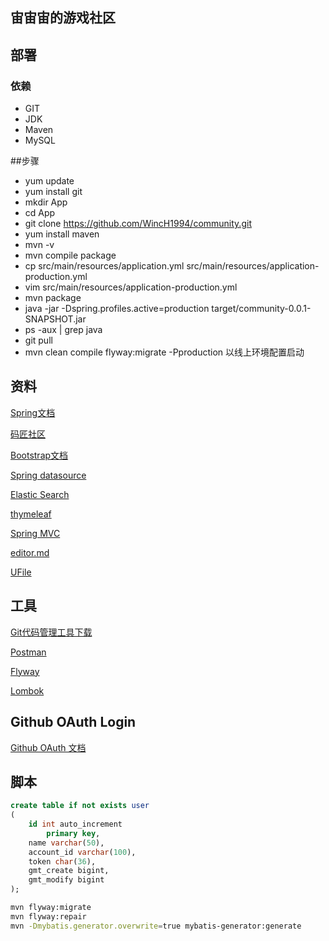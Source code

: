 ## 宙宙宙的游戏社区

## 部署
### 依赖
- GIT
- JDK
- Maven
- MySQL

##步骤
- yum update
- yum install git
- mkdir App
- cd App
- git clone https://github.com/WincH1994/community.git
- yum install maven
- mvn -v
- mvn compile package
- cp src/main/resources/application.yml src/main/resources/application-production.yml
- vim src/main/resources/application-production.yml
- mvn package
- java -jar -Dspring.profiles.active=production target/community-0.0.1-SNAPSHOT.jar
- ps -aux | grep java
- git pull
- mvn clean compile flyway:migrate -Pproduction 以线上环境配置启动

## 资料
[Spring文档](https://spring.io/guides)

[码匠社区](http://www.mawen.co)

[Bootstrap文档](https://v3.bootcss.com/)

[Spring datasource](https://docs.spring.io/spring-boot/docs/2.0.0.RC1/reference/htmlsingle/#boot-features-configure-datasource)

[Elastic Search](https://elasticsearch.cn/)

[thymeleaf](https://www.thymeleaf.org/documentation.html)

[Spring MVC](https://docs.spring.io/spring/docs/5.2.3.RELEASE/spring-framework-reference/web.html#mvc-config-interceptors)

[editor.md](http://editor.md.ipandao.com/)

[UFile](https://github.com/ucloud/ufile-sdk-java)

## 工具
[Git代码管理工具下载](https://git-scm.com/downloads)

[Postman](https://www.getpostman.com/downloads/)

[Flyway](https://flywaydb.org/getstarted/firststeps/maven)

[Lombok](https://projectlombok.org/)

## Github OAuth Login
[Github OAuth 文档](https://developer.github.com/apps/building-oauth-apps/creating-an-oauth-app/)

## 脚本
```sql
create table if not exists user
(
	id int auto_increment
		primary key,
	name varchar(50),
	account_id varchar(100),
	token char(36),
	gmt_create bigint,
	gmt_modify bigint
);
```
```bash
mvn flyway:migrate
mvn flyway:repair
mvn -Dmybatis.generator.overwrite=true mybatis-generator:generate
```